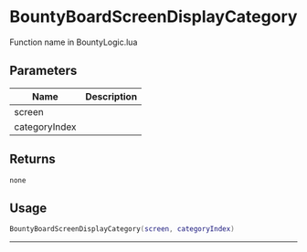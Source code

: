 # BountyBoardScreenDisplayCategory

Function name in BountyLogic.lua

## Parameters

| Name          | Description |
| ------------- | ----------- |
| screen        |             |
| categoryIndex |             |

## Returns

`none`

## Usage

```lua
BountyBoardScreenDisplayCategory(screen, categoryIndex)
```

---
